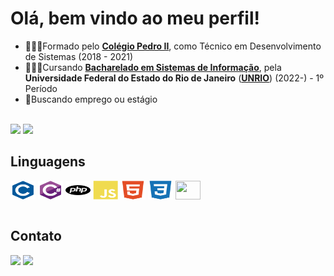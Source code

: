 
# Olá, bem vindo ao meu perfil!
- 👨🏻‍💻Formado pelo [**Colégio Pedro II**][cp2], como Técnico em Desenvolvimento de Sistemas (2018 - 2021)
- 👨🏻‍🎓Cursando [**Bacharelado em Sistemas de Informação**][si], pela **Universidade Federal do Estado do Rio de Janeiro** ([**UNRIO**][unirio]) (2022-) - 1º Período
- 🔎Buscando emprego ou estágio  

<br>

<img height="180em" src="https://github-readme-stats.vercel.app/api?username=davilimabr&theme=dark&show_icons=true&include_all_commits=true&count_private=true&title_color=55A2F9&icon_color=55A2F9&border_color=111111&text_color=ffffff&border_radius=0"/>
<img height="180em" src="https://github-readme-stats.vercel.app/api/top-langs/?username=davilimabr&langs_count=16&theme=dark&title_color=55A2F9&border_color=111111&layout=compact&text_color=ffffff&border_radius=0"/>

<br>

<h2>Linguagens</h2>
<div>
    <img align="center" height="30" width="40" src="https://raw.githubusercontent.com/devicons/devicon/master/icons/c/c-plain.svg">
    <img align="center" height="30" width="40" src="https://raw.githubusercontent.com/devicons/devicon/master/icons/csharp/csharp-original.svg">
    <img align="center" height="30" width="40" src="https://raw.githubusercontent.com/devicons/devicon/master/icons/php/php-plain.svg">
    <img align="center" height="30" width="40" src="https://raw.githubusercontent.com/devicons/devicon/master/icons/javascript/javascript-plain.svg">
    <img align="center" height="30" width="40" src="https://raw.githubusercontent.com/devicons/devicon/master/icons/html5/html5-plain.svg">
    <img align="center" height="30" width="40" src="https://raw.githubusercontent.com/devicons/devicon/master/icons/css3/css3-plain.svg">
    <img align="center" height="30" width="40" src="https://cdn.jsdelivr.net/gh/devicons/devicon/icons/mysql/mysql-plain.svg" />
</div>

<br>

<h2>Contato</h2>
<a href = "mailto: davilimamoura.360@gmail.com"><img src="https://img.shields.io/badge/-Gmail-%23333?style=for-the-badge&logo=gmail&logoColor=white" target="_blank"></a>
<a href="https://www.linkedin.com/in/davi-lima-441b72210/" target="_blank"><img src="https://img.shields.io/badge/-LinkedIn-%230077B5?style=for-the-badge&logo=linkedin&logoColor=white" target="_blank"></a> 

[si]: <https://bsi.uniriotec.br>
[unirio]: <http://www.unirio.br>
[cp2]: <https://cp2.g12.br/index.php>